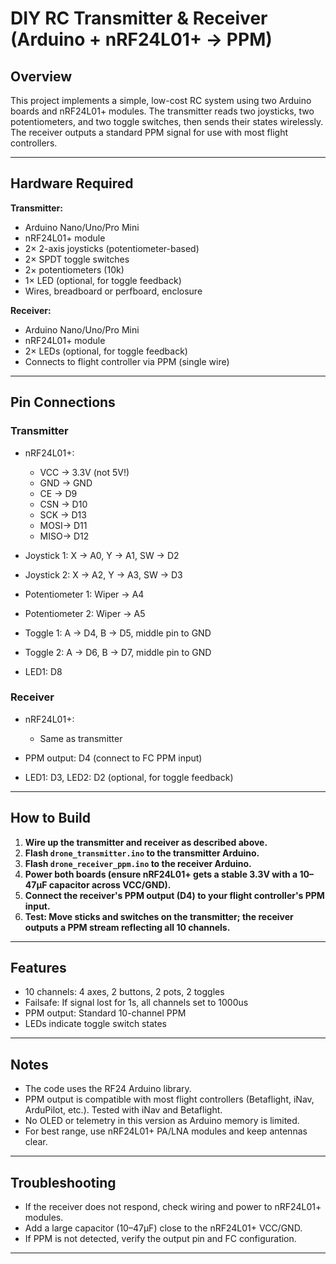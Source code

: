 
# DIY RC Transmitter & Receiver (Arduino + nRF24L01+ → PPM)

## Overview

This project implements a simple, low-cost RC system using two Arduino boards and nRF24L01+ modules. The transmitter reads two joysticks, two potentiometers, and two toggle switches, then sends their states wirelessly. The receiver outputs a standard PPM signal for use with most flight controllers.

---

## Hardware Required

**Transmitter:**
- Arduino Nano/Uno/Pro Mini
- nRF24L01+ module
- 2× 2-axis joysticks (potentiometer-based)
- 2× SPDT toggle switches
- 2× potentiometers (10k)
- 1× LED (optional, for toggle feedback)
- Wires, breadboard or perfboard, enclosure

**Receiver:**
- Arduino Nano/Uno/Pro Mini
- nRF24L01+ module
- 2× LEDs (optional, for toggle feedback)
- Connects to flight controller via PPM (single wire)

---

## Pin Connections

### Transmitter

- nRF24L01+:
   - VCC → 3.3V (not 5V!)
   - GND → GND
   - CE  → D9
   - CSN → D10
   - SCK → D13
   - MOSI→ D11
   - MISO→ D12

- Joystick 1: X → A0, Y → A1, SW → D2
- Joystick 2: X → A2, Y → A3, SW → D3
- Potentiometer 1: Wiper → A4
- Potentiometer 2: Wiper → A5
- Toggle 1: A → D4, B → D5, middle pin to GND
- Toggle 2: A → D6, B → D7, middle pin to GND
- LED1: D8

### Receiver

- nRF24L01+:
   - Same as transmitter

- PPM output: D4 (connect to FC PPM input)
- LED1: D3, LED2: D2 (optional, for toggle feedback)

---

## How to Build

1. **Wire up the transmitter and receiver as described above.**
2. **Flash `drone_transmitter.ino` to the transmitter Arduino.**
3. **Flash `drone_receiver_ppm.ino` to the receiver Arduino.**
4. **Power both boards (ensure nRF24L01+ gets a stable 3.3V with a 10–47µF capacitor across VCC/GND).**
5. **Connect the receiver's PPM output (D4) to your flight controller's PPM input.**
6. **Test: Move sticks and switches on the transmitter; the receiver outputs a PPM stream reflecting all 10 channels.**

---

## Features

- 10 channels: 4 axes, 2 buttons, 2 pots, 2 toggles
- Failsafe: If signal lost for 1s, all channels set to 1000us
- PPM output: Standard 10-channel PPM
- LEDs indicate toggle switch states

---

## Notes

- The code uses the RF24 Arduino library.
- PPM output is compatible with most flight controllers (Betaflight, iNav, ArduPilot, etc.). Tested with iNav and Betaflight.
- No OLED or telemetry in this version as Arduino memory is limited.
- For best range, use nRF24L01+ PA/LNA modules and keep antennas clear.

---

## Troubleshooting

- If the receiver does not respond, check wiring and power to nRF24L01+ modules.
- Add a large capacitor (10–47µF) close to the nRF24L01+ VCC/GND.
- If PPM is not detected, verify the output pin and FC configuration.

---

